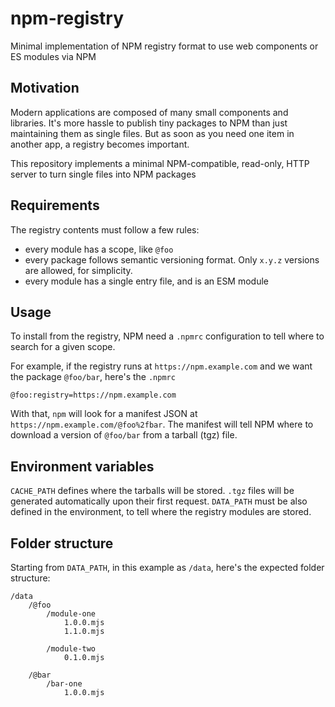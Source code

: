 # npm-registry

Minimal implementation of NPM registry format to use web components or ES modules via NPM

## Motivation

Modern applications are composed of many small components and libraries.
It's more hassle to publish tiny packages to NPM than just maintaining them as single files.
But as soon as you need one item in another app, a registry becomes important.

This repository implements a minimal NPM-compatible, read-only, HTTP server to turn single files into NPM packages

## Requirements

The registry contents must follow a few rules:

- every module has a scope, like `@foo`
- every package follows semantic versioning format. Only `x.y.z` versions are allowed, for simplicity.
- every module has a single entry file, and is an ESM module

## Usage

To install from the registry, NPM need a `.npmrc` configuration to tell where to search for a given scope.

For example, if the registry runs at `https://npm.example.com` and we want the package `@foo/bar`, here's the `.npmrc`

```
@foo:registry=https://npm.example.com
```

With that, `npm` will look for a manifest JSON at `https://npm.example.com/@foo%2fbar`.
The manifest will tell NPM where to download a version of `@foo/bar` from a tarball (tgz) file.

## Environment variables

`CACHE_PATH` defines where the tarballs will be stored. `.tgz` files will be generated automatically upon their first request.
`DATA_PATH` must be also defined in the environment, to tell where the registry modules are stored.

## Folder structure

Starting from `DATA_PATH`, in this example as `/data`, here's the expected folder structure:

```text
/data
    /@foo
        /module-one
            1.0.0.mjs
            1.1.0.mjs

        /module-two
            0.1.0.mjs

    /@bar
        /bar-one
            1.0.0.mjs
```
